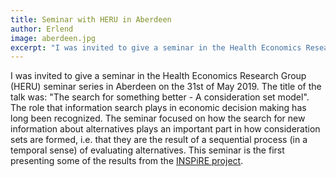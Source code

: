 ```yaml
---
title: Seminar with HERU in Aberdeen
author: Erlend
image: aberdeen.jpg
excerpt: "I was invited to give a seminar in the Health Economics Research Group (HERU) seminar series in Aberdeen on the 31st of May 2019. The title of the talk was: 'The search for something better - A consideration set model'."
---
```


I was invited to give a seminar in the Health Economics Research Group (HERU) seminar series in Aberdeen on the 31st of May 2019. The title of the talk was: "The search for something better - A consideration set model". The role that information search plays in economic decision making has long been recognized. The seminar focused on how the search for new information about alternatives plays an important part in how consideration sets are formed, i.e. that they are the result of a sequential process (in a temporal sense) of evaluating alternatives. This seminar is the first presenting some of the results from the [INSPiRE project](https://inspire-project.info). 
